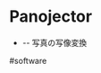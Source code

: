 # Panojector


* [](https://github.com/vitroid/Panojector) -- 写真の写像変換



[](https://live.staticflickr.com/4646/38796921564_42c4549c73_k_d.jpg)





#software



